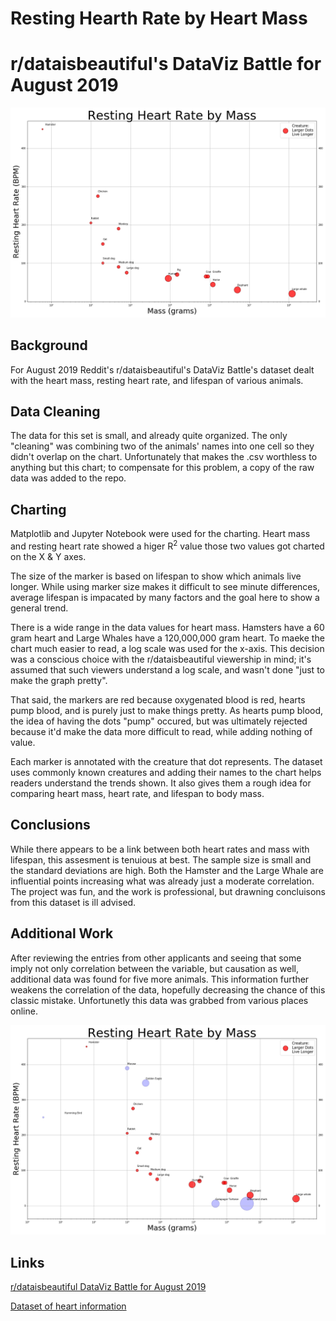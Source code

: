 
# Resting Hearth Rate by Heart Mass
# r/dataisbeautiful's DataViz Battle for August 2019

![Chart of resting heart rate by heart mass](Images/Resting_Heart_Rate_by_Heart_Mass.png)

## Background
For August 2019 Reddit's r/dataisbeautiful's DataViz Battle's dataset dealt with the heart mass, resting heart rate, and lifespan of various animals. 

## Data Cleaning
The data for this set is small, and already quite organized. The only "cleaning" was combining two of the animals' names into one cell so they didn't overlap on the chart. Unfortunately that makes the .csv worthless to anything but this chart; to compensate for this problem, a copy of the raw data was added to the repo. 

## Charting
Matplotlib and Jupyter Notebook were used for the charting. Heart mass and resting heart rate showed a higer R<sup>2</sup> value those two values got charted on the X & Y axes.  

The size of the marker is based on lifespan to show which animals live longer. While using marker size makes it difficult to see minute differences, average lifespan is impacated by many factors and the goal here to show a general trend.

There is a wide range in the data values for heart mass. Hamsters have a 60 gram heart and Large Whales have a 120,000,000 gram heart. To maeke the chart much easier to read, a log scale was used for the x-axis. This decision was a conscious choice with the r/dataisbeautiful viewership in mind; it's assumed that such viewers understand a log scale, and wasn't done "just to make the graph pretty". 

That said, the markers are red because oxygenated blood is red, hearts pump blood, and is purely just to make things pretty. As hearts pump blood, the idea of having the dots "pump" occured, but was ultimately rejected because it'd make the data more difficult to read, while adding nothing of value.

Each marker is annotated with the creature that dot represents. The dataset uses commonly known creatures and adding their names to the chart helps readers understand the trends shown. It also gives them a rough idea for comparing heart mass, heart rate, and lifespan to body mass.

## Conclusions
While there appears to be a link between both heart rates and mass with lifespan, this assesment is tenuious at best. The sample size is small and the standard deviations are high. Both the Hamster and the Large Whale are influential points increasing what was already just a moderate correlation. The project was fun, and the work is professional, but drawning concluisons from this dataset is ill advised. 

## Additional Work
After reviewing the entries from other applicants and seeing that some imply not only correlation between the variable, but causation as well, additional data was found for five more animals. This information further weakens the correlation of the data, hopefully decreasing the chance of this classic mistake. Unfortunetly this data was grabbed from various places online.

![Chart of Resting Heart Rate by Mass (with added animals)](Images/Resting_Heart_Rate_By_Heart_Mass_added.png)

## Links
[r/dataisbeautiful DataViz Battle for August 2019](https://www.reddit.com/r/dataisbeautiful/comments/cmrz6j/battle_dataviz_battle_for_the_month_of_august/)

[Dataset of heart information](https://github.com/zonination/datasets/blob/master/file.csv)
